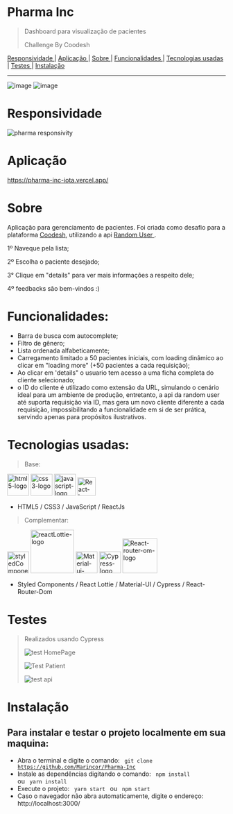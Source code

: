 # Pharma Inc
> Dashboard para visualização de pacientes
> 
> Challenge By Coodesh

<a href="https://github.com/Marincor/Pharma-Inc/#Responsividade"> Responsividade </a> | <a href="https://github.com/Marincor/Pharma-Inc/#Aplicação"> Aplicação </a> | 
<a href="https://github.com/Marincor/Pharma-Inc/#Sobre"> Sobre </a> | <a href="https://github.com/Marincor/Pharma-Inc/#Funcionalidades"> Funcionalidades </a> | <a href="https://github.com/Marincor/Pharma-Inc/#tecnologias-usadas"> Tecnologias usadas </a> | <a href="https://github.com/Marincor/Pharma-Inc/#Testes"> Testes </a> | <a href="https://github.com/Marincor/Pharma-Inc/#Instalação"> Instalação </a> 


<hr/>

![image](https://user-images.githubusercontent.com/84210050/136282795-2b0dbd0d-eb5e-429c-871c-38da80e0c5d7.png)
![image](https://user-images.githubusercontent.com/84210050/136282870-c3b5e911-1b89-4e5f-baf7-1272376459f2.png)

# Responsividade

![pharma responsivity](https://user-images.githubusercontent.com/84210050/136283332-464a5e4a-e60f-458a-8a3c-ce9f065d0ee4.gif)

# Aplicação

https://pharma-inc-iota.vercel.app/

# Sobre

Aplicação para gerenciamento de pacientes. Foi criada como desafio para a plataforma <a href="https://coodesh.com/"> Coodesh</a>, utilizando a api <a href="https://randomuser.me/">Random User </a>. 

1º Naveque pela lista;

2º Escolha o paciente desejado;

3° Clique em "details" para ver mais informações a respeito dele;

4º feedbacks são bem-vindos :)

# Funcionalidades:

- Barra de busca com autocomplete;
- Filtro de gênero;
- Lista ordenada alfabeticamente;
- Carregamento limitado a 50 pacientes iniciais, com loading dinâmico ao clicar em "loading more" (+50 pacientes a cada requisição);
- Ao clicar em 'details" o usuario tem acesso a uma ficha completa do cliente selecionado;
- o ID do cliente é utilizado como extensão da URL, simulando o cenário ideal para um ambiente de produção, entretanto, a api da random user até suporta requisição via ID, mas gera um novo cliente diferente a cada requisição, impossibilitando a funcionalidade em si de ser prática, servindo apenas para propósitos ilustrativos.

# Tecnologias usadas:

> Base:


 <img  width='50px'  src='https://user-images.githubusercontent.com/84210050/132043336-d48a162f-c7f0-42a2-825d-96d0d3cf1998.png' alt='html5-logo' /> <img  width='50px'  src='https://user-images.githubusercontent.com/84210050/132043720-b43a7f9f-a5d3-4f31-99d8-28405783bd6b.png' alt='css3-logo' /> <img  width='50px'  src='https://user-images.githubusercontent.com/84210050/132044177-7af14c69-0ade-4d2b-83dc-922a408962a5.png' alt='javascript-logo' /> <img  width='42px'  src="https://camo.githubusercontent.com/accac71d5d4e61a129dc89eaac39d1c4c5437c44e18e085c2834a4297613ef50/68747470733a2f2f63646e2e776f726c64766563746f726c6f676f2e636f6d2f6c6f676f732f72656163742d322e737667" alt='React-logo' /> 


- HTML5 / CSS3 /  JavaScript / ReactJs


> Complementar:

 <img  width='50px'  src='https://cdn.worldvectorlogo.com/logos/styled-components-1.svg' alt='styledComponents-logo'/>   <img  width='100px' src='https://user-images.githubusercontent.com/84210050/132045800-c876540d-b0ce-495f-9898-7bf26963b111.png' alt='reactLottie-logo'/>  <img  width='50px' src='https://cdn.worldvectorlogo.com/logos/material-ui-1.svg' alt='Material-ui-logo'/> <img  width='50px' src='https://camo.githubusercontent.com/5debd68d8b4cf40c070fd4ba1b218f14b8a6bb7f5bf9d3a151909393d6eb521d/68747470733a2f2f63646e2e61757468302e636f6d2f626c6f672f637970726573732d74657374732f6c6f676f2e706e67' alt='Cypress-logo'/> <img  width='80px' src='https://miro.medium.com/max/1200/1*9PkVMND1ypVyilImiEU3UA.png' alt='React-router-om-logo'/> 
 
 
- Styled Components /  React Lottie /  Material-UI / Cypress / React-Router-Dom


# Testes
> Realizados usando Cypress
> 
> ![test HomePage](https://user-images.githubusercontent.com/84210050/136286321-2ed17486-4cf1-423c-810e-d1a29596cbbf.png)
> 
> ![Test Patient](https://user-images.githubusercontent.com/84210050/136286345-924544b6-fee7-4365-b99c-016431645500.png)
> 
>![test api](https://user-images.githubusercontent.com/84210050/136286838-26b84dc5-8d37-4a93-9c31-6ccc5652da1e.png)


# Instalação

## Para instalar e testar o projeto localmente em sua maquina:

- Abra o terminal e digite o comando: <code> git clone https://github.com/Marincor/Pharma-Inc  </code>
- Instale as dependências digitando o comando:  <code> npm install </code> ou  <code> yarn install </code>
- Execute o projeto: <code> yarn start </code>  ou <code> npm start </code> 
- Caso o navegador não abra automaticamente, digite o endereço: http://localhost:3000/
